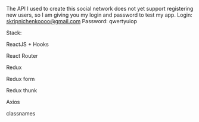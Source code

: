  The API I used to create this social network does not yet support registering new users, so I am giving you my login and password to test my app.
 Login: skripnichenkoooo@gmail.com
 Password: qwertyuiop


Stack:

ReactJS + Hooks

React Router

Redux

Redux form

Redux thunk

Axios

classnames
